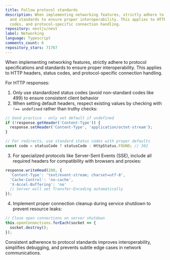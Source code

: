 ```yaml
---
title: Follow protocol standards
description: When implementing networking features, strictly adhere to protocol specifications
  and standards to ensure proper interoperability. This applies to HTTP headers, status
  codes, and protocol-specific connection handling.
repository: nestjs/nest
label: Networking
language: Typescript
comments_count: 6
repository_stars: 71767
---
```


When implementing networking features, strictly adhere to protocol specifications and standards to ensure proper interoperability. This applies to HTTP headers, status codes, and protocol-specific connection handling.

For HTTP responses:
1. Only use standardized status codes (avoid non-standard codes like 499) to ensure consistent client behavior
2. When setting default headers, respect existing values by checking with `!== undefined` rather than truthy checks:

```typescript
// Good practice - only set default if undefined
if (!response.getHeader('Content-Type')) {
  response.setHeader('Content-Type', 'application/octet-stream');
}

// For redirects, use standard status codes with proper defaults
const code = statusCode ? statusCode : HttpStatus.FOUND; // 302
```

3. For specialized protocols like Server-Sent Events (SSE), include all required headers for compatibility with browsers and proxies:

```typescript
response.writeHead(200, {
  'Content-Type': 'text/event-stream; charset=utf-8',
  'Cache-Control': 'no-cache',
  'X-Accel-Buffering': 'no'
  // Server will set Transfer-Encoding automatically
});
```

4. Implement proper connection cleanup during service shutdown to prevent resource leaks:

```typescript
// Close open connections on server shutdown
this.openConnections.forEach(socket => {
  socket.destroy();
});
```

Consistent adherence to protocol standards improves interoperability, simplifies debugging, and prevents subtle edge cases in network communications.